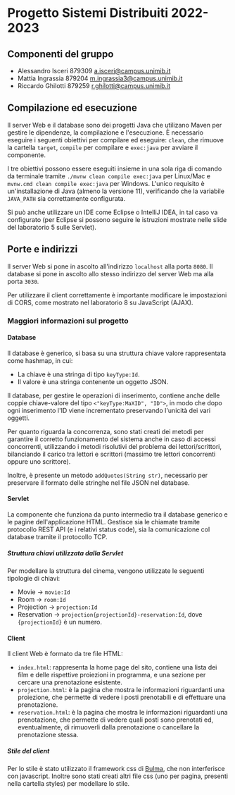 # Progetto Sistemi Distribuiti 2022-2023

## Componenti del gruppo

* Alessandro Isceri 879309 <a.isceri@campus.unimib.it>
* Mattia Ingrassia 879204 <m.ingrassia3@campus.unimib.it>
* Riccardo Ghilotti 879259 <r.ghilotti@campus.unimib.it>

## Compilazione ed esecuzione

Il server Web e il database sono dei progetti Java che utilizano Maven per gestire le dipendenze, la compilazione e l'esecuzione. È necessario eseguire i seguenti obiettivi per compilare ed eseguire: `clean`, che rimuove la cartella `target`, `compile` per compilare e `exec:java` per avviare il componente.

I tre obiettivi possono essere eseguiti insieme in una sola riga di comando da terminale tramite `./mvnw clean compile exec:java` per Linux/Mac e `mvnw.cmd clean compile exec:java` per Windows. L'unico requisito è un'installazione di Java (almeno la versione 11), verificando che la variabile `JAVA_PATH` sia correttamente configurata.

Si può anche utilizzare un IDE come Eclipse o IntelliJ IDEA, in tal caso va configurato (per Eclipse si possono seguire le istruzioni mostrate nelle slide del laboratorio 5 sulle Servlet).

## Porte e indirizzi

Il server Web si pone in ascolto all'indirizzo `localhost` alla porta `8080`. Il database si pone in ascolto allo stesso indirizzo del server Web ma alla porta `3030`.

Per utilizzare il client correttamente è importante modificare le impostazioni di CORS, come mostrato nel laboratorio 8 su JavaScript (AJAX).

### Maggiori informazioni sul progetto

#### Database

Il database è generico, si basa su una struttura chiave valore rappresentata come hashmap, in cui:
* La chiave è una stringa di tipo `keyType:Id`.
* Il valore è una stringa contenente un oggetto JSON.

Il database, per gestire le operazioni di inserimento, contiene anche delle coppie chiave-valore del tipo `<"keyType:MaXID", "ID">`, in modo che dopo ogni inserimento l'ID viene incrementato preservando l'unicità dei vari oggetti.

Per quanto riguarda la concorrenza, sono stati creati dei metodi per garantire il corretto funzionamento del sistema anche in caso di accessi concorrenti, utilizzando i metodi risolutivi del problema dei lettori/scrittori, bilanciando il carico tra lettori e scrittori (massimo tre lettori concorrenti oppure uno scrittore).

Inoltre, è presente un metodo `addQuotes(String str)`, necessario per preservare il formato delle stringhe nel file JSON nel database.

#### Servlet

La componente che funziona da punto intermedio tra il database generico e le pagine dell'applicazione HTML. Gestisce sia le chiamate tramite protocollo REST API (e i relativi status code), sia la comunicazione col database tramite il protocollo TCP.

##### Struttura chiavi utilizzata dalla Servlet

Per modellare la struttura del cinema, vengono utilizzate le seguenti tipologie di chiavi:
* Movie &rarr;       `movie:Id`
* Room &rarr;        `room:Id`
* Projection &rarr;  `projection:Id`
* Reservation &rarr; `projection{projectionId}-reservation:Id`, dove `{projectionId}` è un numero.

#### Client

Il client Web è formato da tre file HTML:
* `index.html`: rappresenta la home page del sito, contiene una lista dei film e delle rispettive proiezioni in programma, e una sezione per cercare una prenotazione esistente.
* `projection.html`: è la pagina che mostra le informazioni riguardanti una proiezione, che permette di vedere i posti prenotabili e di effettuare una prenotazione.
* `reservation.html`: è la pagina che mostra le informazioni riguardanti una prenotazione, che permette di vedere quali posti sono prenotati ed, eventualmente, di rimuoverli dalla prenotazione o cancellare la prenotazione stessa.

##### Stile del client

Per lo stile è stato utilizzato il framework css di [Bulma](https://www.bulma.io/), che non interferisce con javascript. Inoltre sono stati creati altri file css (uno per pagina, presenti nella cartella styles) per modellare lo stile.
